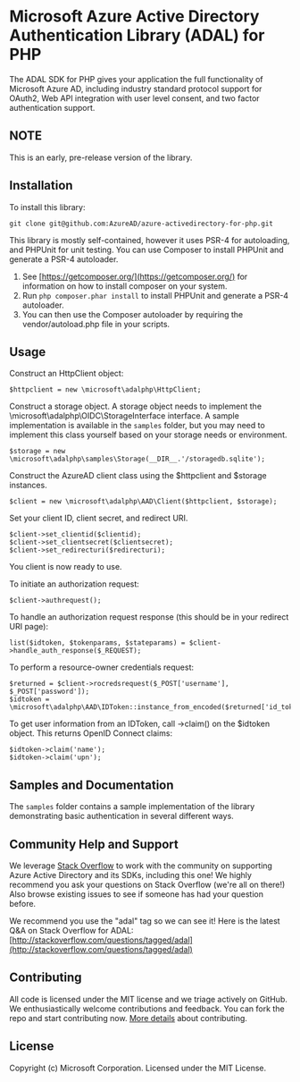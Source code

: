 # Microsoft Azure Active Directory Authentication Library (ADAL) for PHP
The ADAL SDK for PHP gives your application the full functionality of Microsoft Azure AD, including industry standard protocol support for OAuth2, Web API integration with user level consent, and two factor authentication support.

## NOTE
This is an early, pre-release version of the library.

## Installation
To install this library:
```
git clone git@github.com:AzureAD/azure-activedirectory-for-php.git
```

This library is mostly self-contained, however it uses PSR-4 for autoloading, and PHPUnit for unit testing. You can use Composer to install PHPUnit and generate a PSR-4 autoloader.

1. See [https://getcomposer.org/](https://getcomposer.org/) for information on how to install composer on your system.
2. Run ```php composer.phar install``` to install PHPUnit and generate a PSR-4 autoloader.
3. You can then use the Composer autoloader by requiring the vendor/autoload.php file in your scripts.

## Usage
Construct an HttpClient object:
```
$httpclient = new \microsoft\adalphp\HttpClient;
```
Construct a storage object. A storage object needs to implement the \microsoft\adalphp\OIDC\StorageInterface interface. A sample implementation is available in the ```samples``` folder, but you may need to implement this class yourself based on your storage needs or environment.
```
$storage = new \microsoft\adalphp\samples\Storage(__DIR__.'/storagedb.sqlite');
```
Construct the AzureAD client class using the $httpclient and $storage instances.
```
$client = new \microsoft\adalphp\AAD\Client($httpclient, $storage);
```
Set your client ID, client secret, and redirect URI.
```
$client->set_clientid($clientid);
$client->set_clientsecret($clientsecret);
$client->set_redirecturi($redirecturi);
```

You client is now ready to use.

To initiate an authorization request:
```
$client->authrequest();
```

To handle an authorization request response (this should be in your redirect URI page):
```
list($idtoken, $tokenparams, $stateparams) = $client->handle_auth_response($_REQUEST);
```

To perform a resource-owner credentials request:
```
$returned = $client->rocredsrequest($_POST['username'], $_POST['password']);
$idtoken = \microsoft\adalphp\AAD\IDToken::instance_from_encoded($returned['id_token']);
```

To get user information from an IDToken, call ->claim() on the $idtoken object. This returns OpenID Connect claims:
```
$idtoken->claim('name');
$idtoken->claim('upn');
```

## Samples and Documentation
The `samples` folder contains a sample implementation of the library demonstrating basic authentication in several different ways.

## Community Help and Support
We leverage [Stack Overflow](http://stackoverflow.com/) to work with the community on supporting Azure Active Directory and its SDKs, including this one! We highly recommend you ask your questions on Stack Overflow (we're all on there!) Also browse existing issues to see if someone has had your question before.

We recommend you use the "adal" tag so we can see it! Here is the latest Q&A on Stack Overflow for ADAL: [http://stackoverflow.com/questions/tagged/adal](http://stackoverflow.com/questions/tagged/adal)

## Contributing
All code is licensed under the MIT license and we triage actively on GitHub. We enthusiastically welcome contributions and feedback. You can fork the repo and start contributing now. [More details](https://github.com/AzureAD/azure-activedirectory-library-for-php/blob/master/contributing.md) about contributing.

## License
Copyright (c) Microsoft Corporation. Licensed under the MIT License.
